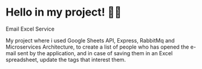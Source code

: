 # Hello in my project! 👋👋
 Email Excel Service

My project where i used Google Sheets API, Express, RabbitMq and Microservices Architecture, to create a list of people who has opened the e-mail sent by the application, and in case of saving them in an Excel spreadsheet, update the tags that interest them.
